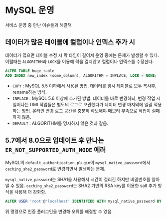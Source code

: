 # MySQL 운영

서비스 운영 중 만난 이슈들과 해결책

## 데이터가 많은 테이블에 컬럼이나 인덱스 추가 시

데이터가 많으면 테이블 수정 시 락 타임이 길어져 운영 중에는 문제가 발생할 수 있다. 이럴때는 `ALGORITHM`과 `LOCK`을 이용해 락을 걸지않고 컬럼이나 인덱스를 수정한다.

```sql
ALTER TABLE huge_table
ADD INDEX new_index (some_column), ALGORITHM = INPLACE, LOCK = NONE;
```

- `COPY` : MySQL 5.5 이하에서 사용된 방법. 데이터를 임시 테이블로 모두 복사후, rename하는 방식.
- `INPLACE` : MySQL 5.6 이상에 추가된 방법. 데이터를 바로 변경하되, 변경 작업 시 일어나는 DML작업들은 별도의 로그로 보관했다가 데이터 변경 마지막에 일괄 적용하는 방법. 온라인 변경 로그 공간을 충분히 확보해야 메모리 부족으로 작업이 실패하지 않음.
- `DEFAULT` : ALGORITHM를 명시하지 않은 것과 같음.

## 5.7에서 8.0으로 업데이트 후 만나는 `ER_NOT_SUPPORTED_AUTH_MODE` 에러

MySQL의 `default_authentication_plugin`이 `mysql_native_password`에서 `caching_sha2_password`로 변경되면서 발생하는 문제.

`mysql_native_password`는 SHA1을 사용해서 시간이 걸리긴 하지만 비밀번호를 알아낼 수 있음. `caching_sha2_password`는 SHA2 기반의 RSA key를 이용한 salt 추가 방식을 사용해 더 강화함.

```sql
ALTER USER 'root'@'localhost' IDENTIFIED WITH mysql_native_password BY 'new_password';
```

위 명령으로 인증 플러그인을 변경해 오류를 해결할 수 있음.
